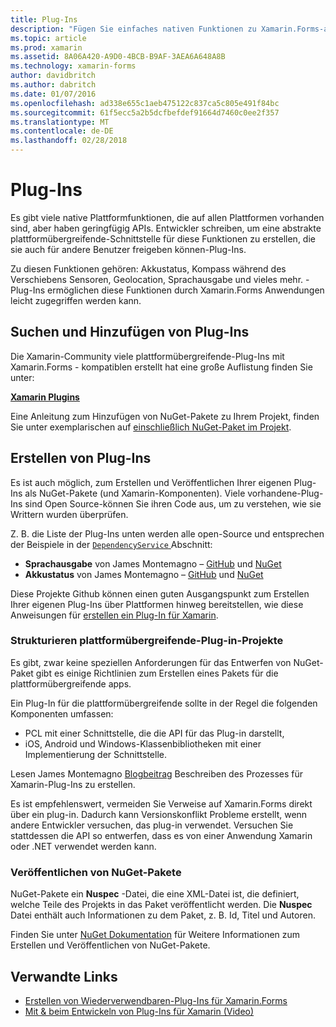 ```yaml
---
title: Plug-Ins
description: "Fügen Sie einfaches nativen Funktionen zu Xamarin.Forms-apps hinzu"
ms.topic: article
ms.prod: xamarin
ms.assetid: 8A06A420-A9D0-4BCB-B9AF-3AEA6A648A8B
ms.technology: xamarin-forms
author: davidbritch
ms.author: dabritch
ms.date: 01/07/2016
ms.openlocfilehash: ad338e655c1aeb475122c837ca5c805e491f84bc
ms.sourcegitcommit: 61f5ecc5a2b5dcfbefdef91664d7460c0ee2f357
ms.translationtype: MT
ms.contentlocale: de-DE
ms.lasthandoff: 02/28/2018
---
```

# <a name="plugins"></a>Plug-Ins

Es gibt viele native Plattformfunktionen, die auf allen Plattformen vorhanden sind, aber haben geringfügig APIs. Entwickler schreiben, um eine abstrakte plattformübergreifende-Schnittstelle für diese Funktionen zu erstellen, die sie auch für andere Benutzer freigeben können-Plug-Ins.

Zu diesen Funktionen gehören: Akkustatus, Kompass während des Verschiebens Sensoren, Geolocation, Sprachausgabe und vieles mehr. -Plug-Ins ermöglichen diese Funktionen durch Xamarin.Forms Anwendungen leicht zugegriffen werden kann.

## <a name="finding-and-adding-plugins"></a>Suchen und Hinzufügen von Plug-Ins

Die Xamarin-Community viele plattformübergreifende-Plug-Ins mit Xamarin.Forms - kompatiblen erstellt hat eine große Auflistung finden Sie unter:

[**Xamarin Plugins**](https://github.com/xamarin/plugins)

Eine Anleitung zum Hinzufügen von NuGet-Pakete zu Ihrem Projekt, finden Sie unter exemplarischen auf [einschließlich NuGet-Paket im Projekt](/visualstudio/mac/nuget-walkthrough/).


## <a name="creating-plugins"></a>Erstellen von Plug-Ins

Es ist auch möglich, zum Erstellen und Veröffentlichen Ihrer eigenen Plug-Ins als NuGet-Pakete (und Xamarin-Komponenten). Viele vorhandene-Plug-Ins sind Open Source-können Sie ihren Code aus, um zu verstehen, wie sie Writtern wurden überprüfen.

Z. B. die Liste der Plug-Ins unten werden alle open-Source und entsprechen der Beispiele in der [ `DependencyService` ](~/xamarin-forms/app-fundamentals/dependency-service/index.md) Abschnitt:

- **Sprachausgabe** von James Montemagno &ndash; [GitHub](https://github.com/jamesmontemagno/Xamarin.Plugins/tree/master/TextToSpeech) und [NuGet  ](https://www.nuget.org/packages/Xam.Plugin.Battery)
- **Akkustatus** von James Montemagno &ndash; [GitHub](https://github.com/jamesmontemagno/Xamarin.Plugins/tree/master/Battery) und [NuGet](https://www.nuget.org/packages/Xam.Plugins.TextToSpeech/)

Diese Projekte Github können einen guten Ausgangspunkt zum Erstellen Ihrer eigenen Plug-Ins über Plattformen hinweg bereitstellen, wie diese Anweisungen für [erstellen ein Plug-In für Xamarin](https://github.com/xamarin/plugins#create-a-plugin-for-xamarin).

### <a name="structuring-cross-platform-plugin-projects"></a>Strukturieren plattformübergreifende-Plug-in-Projekte

Es gibt, zwar keine speziellen Anforderungen für das Entwerfen von NuGet-Paket gibt es einige Richtlinien zum Erstellen eines Pakets für die plattformübergreifende apps.

Ein Plug-In für die plattformübergreifende sollte in der Regel die folgenden Komponenten umfassen:

- PCL mit einer Schnittstelle, die die API für das Plug-in darstellt,
- iOS, Android und Windows-Klassenbibliotheken mit einer Implementierung der Schnittstelle.

Lesen James Montemagno [Blogbeitrag](https://blog.xamarin.com/creating-reusable-plugins-for-xamarin-forms/) Beschreiben des Prozesses für Xamarin-Plug-Ins zu erstellen.

Es ist empfehlenswert, vermeiden Sie Verweise auf Xamarin.Forms direkt über ein plug-in.
Dadurch kann Versionskonflikt Probleme erstellt, wenn andere Entwickler versuchen, das plug-in verwendet. Versuchen Sie stattdessen die API so entwerfen, dass es von einer Anwendung Xamarin oder .NET verwendet werden kann.

### <a name="publishing-nuget-packages"></a>Veröffentlichen von NuGet-Pakete

NuGet-Pakete ein **Nuspec** -Datei, die eine XML-Datei ist, die definiert, welche Teile des Projekts in das Paket veröffentlicht werden. Die **Nuspec** Datei enthält auch Informationen zu dem Paket, z. B. Id, Titel und Autoren.

Finden Sie unter [NuGet Dokumentation](http://docs.nuget.org/create/creating-and-publishing-a-package) für Weitere Informationen zum Erstellen und Veröffentlichen von NuGet-Pakete.


## <a name="related-links"></a>Verwandte Links

- [Erstellen von Wiederverwendbaren-Plug-Ins für Xamarin.Forms](https://blog.xamarin.com/creating-reusable-plugins-for-xamarin-forms)
- [Mit & beim Entwickeln von Plug-Ins für Xamarin (Video)](https://university.xamarin.com/guestlectures/using-developing-plugins-for-xamarin)
